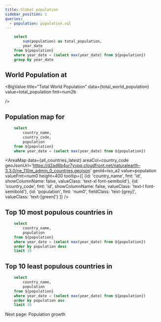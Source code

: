 ```yaml
---
title: Global population
sidebar_position: 1
queries:
  - population: population.sql
---
```


```sql total_world_population
    select 
        sum(population) as total_population,
        year_date
    from ${population}
    where year_date = (select max(year_date) from ${population})
    group by year_date
```

## World Population at <Value data={total_world_population} value=year_date fmt="YYYY" />

<BigValue
  title="Total World Population"
  data={total_world_population}
  value=total_population
  fmt=num2b
  
/>

## Population map for <Value data={total_world_population} value=year_date fmt="YYYY" />

```sql all_countries_latest
    select 
        country_name,
        country_code,
        population
    from ${population}
    where year_date = (select max(year_date) from ${population})
```

<AreaMap 
    data={all_countries_latest} 
    areaCol=country_code
    geoJsonUrl='https://d2ad6b4ur7yvpq.cloudfront.net/naturalearth-3.3.0/ne_110m_admin_0_countries.geojson'
    geoId=iso_a2
    value=population
    valueFmt=num0
    height=400
    tooltip={[
        {id: 'country_name', fmt: 'id', showColumnName: false, valueClass: 'text-xl font-semibold'},
        {id: 'country_code', fmt: 'id', showColumnName: false, valueClass: 'text-l font-semibold'},
        {id: 'population', fmt: 'num0', fieldClass: 'text-[grey]', valueClass: 'text-[green]'}
    ]}
/>

## Top 10 most populous countries in <Value data={total_world_population} value=year_date fmt="YYYY" />

```sql top10
    select 
        country_name,
        population
    from ${population}
    where year_date = (select max(year_date) from ${population})
    order by population desc
    limit 10
```

<BarChart
  title="Top 10 Most Populous Countries"
  x=country_name
  y=population
  data={top10}
  sortBy=y
  sortOrder=desc
  limit=10
  xAxisTitle="Country"
  yAxisTitle="Population"
  yAxisFormat=","
  height=400
  />

## Top 10 least populous countries in <Value data={total_world_population} value=year_date fmt="YYYY" />

```sql bottom10
    select 
        country_name,
        population
    from ${population}
    where year_date = (select max(year_date) from ${population})
    order by population asc
    limit 10
```

<BarChart
  title="Top 10 Most Populous Countries"
  x=country_name
  y=population
  data={bottom10}
  sortBy=y
  sortOrder=desc
  limit=10
  xAxisTitle="Country"
  yAxisTitle="Population"
  yAxisFormat=","
  height=400
  />

  <LinkButton url='growth'>
  Next page: Population growth
</LinkButton>